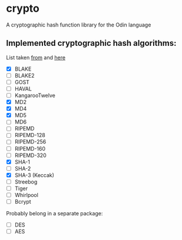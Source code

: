 # crypto
A cryptographic hash function library for the Odin language

## Implemented cryptographic hash algorithms:
List taken [from](https://en.wikipedia.org/wiki/Comparison_of_cryptographic_hash_functions#General_information)
and [here](https://en.wikipedia.org/wiki/Bcrypt)

- [x] BLAKE
- [ ] BLAKE2
- [ ] GOST
- [ ] HAVAL
- [ ] KangarooTwelve
- [x] MD2
- [x] MD4
- [x] MD5
- [ ] MD6
- [ ] RIPEMD
- [ ] RIPEMD-128
- [ ] RIPEMD-256
- [ ] RIPEMD-160
- [ ] RIPEMD-320
- [x] SHA-1
- [ ] SHA-2
- [x] SHA-3 (Keccak)
- [ ] Streebog
- [ ] Tiger
- [ ] Whirlpool
- [ ] Bcrypt

Probably belong in a separate package:
- [ ] DES
- [ ] AES
